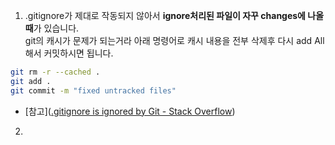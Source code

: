 1. .gitignore가 제대로 작동되지 않아서 **ignore처리된 파일이 자꾸 changes에 나올때**가 있습니다.  
git의 캐시가 문제가 되는거라 아래 명령어로 캐시 내용을 전부 삭제후 다시 add All해서 커밋하시면 됩니다.

```bash
git rm -r --cached .
git add .
git commit -m "fixed untracked files"
```
- [참고]([.gitignore is ignored by Git - Stack Overflow](https://stackoverflow.com/questions/11451535/gitignore-is-ignored-by-git))
2. 